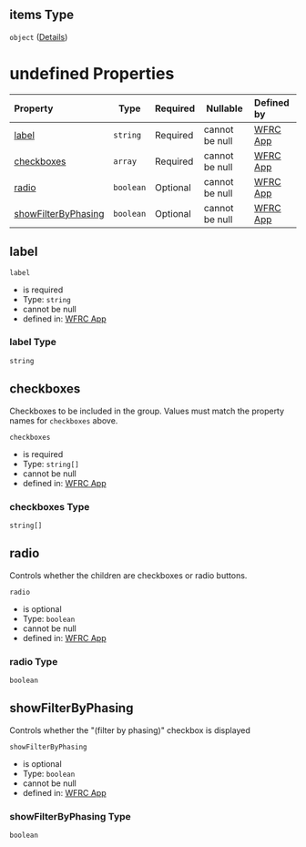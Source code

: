 ## items Type

`object` ([Details](config-properties-tab-infos-tab-info-properties-filter-properties-groups-items.md))

# undefined Properties

| Property                                    | Type      | Required | Nullable       | Defined by                                                                                                                                                                                                                                                                                                    |
| :------------------------------------------ | --------- | -------- | -------------- | :------------------------------------------------------------------------------------------------------------------------------------------------------------------------------------------------------------------------------------------------------------------------------------------------------------ |
| [label](#label)                             | `string`  | Required | cannot be null | [WFRC App](config-properties-tab-infos-tab-info-properties-filter-properties-groups-items-properties-label.md "https&#x3A;//wfrc.org/wasatch-choice-map/config.schema.json#/properties/tabInfos/additionalProperties/properties/filter/properties/groups/items/properties/label")                             |
| [checkboxes](#checkboxes)                   | `array`   | Required | cannot be null | [WFRC App](config-properties-tab-infos-tab-info-properties-filter-properties-groups-items-properties-checkboxes.md "https&#x3A;//wfrc.org/wasatch-choice-map/config.schema.json#/properties/tabInfos/additionalProperties/properties/filter/properties/groups/items/properties/checkboxes")                   |
| [radio](#radio)                             | `boolean` | Optional | cannot be null | [WFRC App](config-properties-tab-infos-tab-info-properties-filter-properties-groups-items-properties-radio.md "https&#x3A;//wfrc.org/wasatch-choice-map/config.schema.json#/properties/tabInfos/additionalProperties/properties/filter/properties/groups/items/properties/radio")                             |
| [showFilterByPhasing](#showFilterByPhasing) | `boolean` | Optional | cannot be null | [WFRC App](config-properties-tab-infos-tab-info-properties-filter-properties-groups-items-properties-showfilterbyphasing.md "https&#x3A;//wfrc.org/wasatch-choice-map/config.schema.json#/properties/tabInfos/additionalProperties/properties/filter/properties/groups/items/properties/showFilterByPhasing") |

## label




`label`

-   is required
-   Type: `string`
-   cannot be null
-   defined in: [WFRC App](config-properties-tab-infos-tab-info-properties-filter-properties-groups-items-properties-label.md "https&#x3A;//wfrc.org/wasatch-choice-map/config.schema.json#/properties/tabInfos/additionalProperties/properties/filter/properties/groups/items/properties/label")

### label Type

`string`

## checkboxes

Checkboxes to be included in the group. Values must match the property names for `checkboxes` above.


`checkboxes`

-   is required
-   Type: `string[]`
-   cannot be null
-   defined in: [WFRC App](config-properties-tab-infos-tab-info-properties-filter-properties-groups-items-properties-checkboxes.md "https&#x3A;//wfrc.org/wasatch-choice-map/config.schema.json#/properties/tabInfos/additionalProperties/properties/filter/properties/groups/items/properties/checkboxes")

### checkboxes Type

`string[]`

## radio

Controls whether the children are checkboxes or radio buttons.


`radio`

-   is optional
-   Type: `boolean`
-   cannot be null
-   defined in: [WFRC App](config-properties-tab-infos-tab-info-properties-filter-properties-groups-items-properties-radio.md "https&#x3A;//wfrc.org/wasatch-choice-map/config.schema.json#/properties/tabInfos/additionalProperties/properties/filter/properties/groups/items/properties/radio")

### radio Type

`boolean`

## showFilterByPhasing

Controls whether the "(filter by phasing)" checkbox is displayed


`showFilterByPhasing`

-   is optional
-   Type: `boolean`
-   cannot be null
-   defined in: [WFRC App](config-properties-tab-infos-tab-info-properties-filter-properties-groups-items-properties-showfilterbyphasing.md "https&#x3A;//wfrc.org/wasatch-choice-map/config.schema.json#/properties/tabInfos/additionalProperties/properties/filter/properties/groups/items/properties/showFilterByPhasing")

### showFilterByPhasing Type

`boolean`
